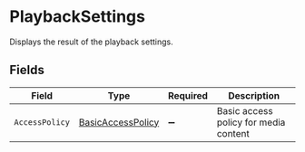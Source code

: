 # PlaybackSettings

Displays the result of the playback settings.


## Fields

| Field                                                             | Type                                                              | Required                                                          | Description                                                       |
| ----------------------------------------------------------------- | ----------------------------------------------------------------- | ----------------------------------------------------------------- | ----------------------------------------------------------------- |
| `AccessPolicy`                                                    | [BasicAccessPolicy](../../Models/Components/BasicAccessPolicy.md) | :heavy_minus_sign:                                                | Basic access policy for media content                             |